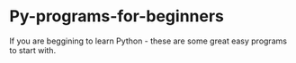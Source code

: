 # Py-programs-for-beginners
If you are beggining to learn Python - these are some great easy programs to start with.
